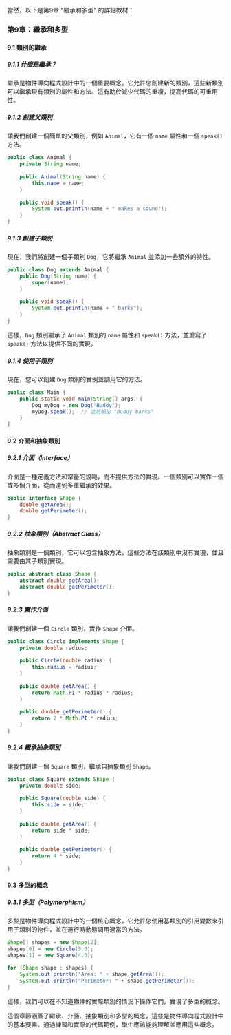 當然，以下是第9章 "繼承和多型" 的詳細教材：

### 第9章：繼承和多型

#### 9.1 類別的繼承

##### 9.1.1 什麼是繼承？
繼承是物件導向程式設計中的一個重要概念，它允許您創建新的類別，這些新類別可以繼承現有類別的屬性和方法。這有助於減少代碼的重複，提高代碼的可重用性。

##### 9.1.2 創建父類別
讓我們創建一個簡單的父類別，例如 `Animal`，它有一個 `name` 屬性和一個 `speak()` 方法。

```java
public class Animal {
    private String name;
    
    public Animal(String name) {
        this.name = name;
    }
    
    public void speak() {
        System.out.println(name + " makes a sound");
    }
}
```

##### 9.1.3 創建子類別
現在，我們將創建一個子類別 `Dog`，它將繼承 `Animal` 並添加一些額外的特性。

```java
public class Dog extends Animal {
    public Dog(String name) {
        super(name);
    }
    
    public void speak() {
        System.out.println(name + " barks");
    }
}
```

這樣，`Dog` 類別繼承了 `Animal` 類別的 `name` 屬性和 `speak()` 方法，並重寫了 `speak()` 方法以提供不同的實現。

##### 9.1.4 使用子類別
現在，您可以創建 `Dog` 類別的實例並調用它的方法。

```java
public class Main {
    public static void main(String[] args) {
        Dog myDog = new Dog("Buddy");
        myDog.speak();  // 這將輸出 "Buddy barks"
    }
}
```

#### 9.2 介面和抽象類別

##### 9.2.1 介面（Interface）
介面是一種定義方法和常量的規範，而不提供方法的實現。一個類別可以實作一個或多個介面，從而達到多重繼承的效果。

```java
public interface Shape {
    double getArea();
    double getPerimeter();
}
```

##### 9.2.2 抽象類別（Abstract Class）
抽象類別是一個類別，它可以包含抽象方法，這些方法在該類別中沒有實現，並且需要由其子類別實現。

```java
public abstract class Shape {
    abstract double getArea();
    abstract double getPerimeter();
}
```

##### 9.2.3 實作介面
讓我們創建一個 `Circle` 類別，實作 `Shape` 介面。

```java
public class Circle implements Shape {
    private double radius;
    
    public Circle(double radius) {
        this.radius = radius;
    }
    
    public double getArea() {
        return Math.PI * radius * radius;
    }
    
    public double getPerimeter() {
        return 2 * Math.PI * radius;
    }
}
```

##### 9.2.4 繼承抽象類別
讓我們創建一個 `Square` 類別，繼承自抽象類別 `Shape`。

```java
public class Square extends Shape {
    private double side;
    
    public Square(double side) {
        this.side = side;
    }
    
    public double getArea() {
        return side * side;
    }
    
    public double getPerimeter() {
        return 4 * side;
    }
}
```

#### 9.3 多型的概念

##### 9.3.1 多型（Polymorphism）
多型是物件導向程式設計中的一個核心概念，它允許您使用基類別的引用變數來引用子類別的物件，並在運行時動態調用適當的方法。

```java
Shape[] shapes = new Shape[2];
shapes[0] = new Circle(5.0);
shapes[1] = new Square(4.0);

for (Shape shape : shapes) {
    System.out.println("Area: " + shape.getArea());
    System.out.println("Perimeter: " + shape.getPerimeter());
}
```

這樣，我們可以在不知道物件的實際類別的情況下操作它們，實現了多型的概念。

這個章節涵蓋了繼承、介面、抽象類別和多型的概念，這些是物件導向程式設計中的基本要素。通過練習和實際的代碼範例，學生應該能夠理解並應用這些概念。
